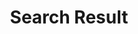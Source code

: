 ---
financial_year: 2015-16
slug: search-result
layout: search-result
years:
- [2015-16, /2015-16/search-result, active]
- [2016-17, /2016-17/search-result, link]
- [2017-18, /2017-18/search-result, link]
- [2018-19, /2018-19/search-result, link]
active: search-result
title: Search Result
nested: false
---